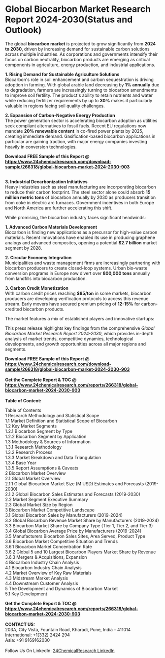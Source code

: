 <h1>Global Biocarbon Market Research Report 2024-2030(Status and Outlook)</h1><p>The global <strong>biocarbon market</strong> is projected to grow significantly from <strong>2024 to 2030</strong>, driven by increasing demand for sustainable carbon solutions across multiple industries. As corporations and governments intensify their focus on carbon neutrality, biocarbon products are emerging as critical components in agriculture, energy production, and industrial applications.</p><p><strong>1. Rising Demand for Sustainable Agriculture Solutions</strong><br>
Biocarbon's role in soil enhancement and carbon sequestration is driving adoption in farming. With global arable land decreasing by <strong>1% annually</strong> due to degradation, farmers are increasingly turning to biocarbon amendments to improve soil fertility. The product's ability to retain nutrients and water while reducing fertilizer requirements by up to <strong>30%</strong> makes it particularly valuable in regions facing soil quality challenges.</p><p><strong>2. Expansion of Carbon-Negative Energy Production</strong><br>
The power generation sector is accelerating biocarbon adoption as utilities seek compliant alternatives to fossil fuels. Recent EU regulations now mandate <strong>20% renewable content</strong> in co-fired power plants by 2025, creating immediate demand. Gasification-based biocarbon applications in particular are gaining traction, with major energy companies investing heavily in conversion technologies.</p><div><b>Download FREE Sample of this Report @ 
            <a href="https://www.24chemicalresearch.com/download-sample/266318/global-biocarbon-market-2024-2030-903">
            https://www.24chemicalresearch.com/download-sample/266318/global-biocarbon-market-2024-2030-903</a></b></div><br><p><strong>3. Industrial Decarbonization Initiatives</strong><br>
Heavy industries such as steel manufacturing are incorporating biocarbon to reduce their carbon footprint. The steel sector alone could absorb <strong>15 million metric tons</strong> of biocarbon annually by 2030 as producers transition from coke in electric arc furnaces. Government incentives in both Europe and North America are further accelerating this shift.</p><p>While promising, the biocarbon industry faces significant headwinds:</p><p><strong>1. Advanced Carbon Materials Development</strong><br>
Biocarbon is finding new applications as a precursor for high-value carbon materials. Recent innovations have enabled its use in producing graphene analogs and advanced composites, opening a potential <strong>$2.7 billion</strong> market segment by 2028.</p><p><strong>2. Circular Economy Integration</strong><br>
Municipalities and waste management firms are increasingly partnering with biocarbon producers to create closed-loop systems. Urban bio-waste conversion programs in Europe now divert over <strong>800,000 tons</strong> annually from landfills into biocarbon production.</p><p><strong>3. Carbon Credit Monetization</strong><br>
With carbon credit prices reaching <strong>$85/ton</strong> in some markets, biocarbon producers are developing verification protocols to access this revenue stream. Early movers have secured premium pricing of <strong>12-15%</strong> for carbon-credited biocarbon products.</p><p>The market features a mix of established players and innovative startups:</p><p>This press release highlights key findings from the comprehensive <em>Global Biocarbon Market Research Report 2024-2030</em>, which provides in-depth analysis of market trends, competitive dynamics, technological developments, and growth opportunities across all major regions and segments.</p><div><b>Download FREE Sample of this Report @ 
            <a href="https://www.24chemicalresearch.com/download-sample/266318/global-biocarbon-market-2024-2030-903">
            https://www.24chemicalresearch.com/download-sample/266318/global-biocarbon-market-2024-2030-903</a></b></div><br><div><b>Get the Complete Report & TOC @ 
            <a href="https://www.24chemicalresearch.com/reports/266318/global-biocarbon-market-2024-2030-903">
            https://www.24chemicalresearch.com/reports/266318/global-biocarbon-market-2024-2030-903</a></b></div><br>
            <b>Table of Content:</b><p>Table of Contents<br />
1 Research Methodology and Statistical Scope<br />
1.1 Market Definition and Statistical Scope of Biocarbon<br />
1.2 Key Market Segments<br />
1.2.1 Biocarbon Segment by Type<br />
1.2.2 Biocarbon Segment by Application<br />
1.3 Methodology & Sources of Information<br />
1.3.1 Research Methodology<br />
1.3.2 Research Process<br />
1.3.3 Market Breakdown and Data Triangulation<br />
1.3.4 Base Year<br />
1.3.5 Report Assumptions & Caveats<br />
2 Biocarbon Market Overview<br />
2.1 Global Market Overview<br />
2.1.1 Global Biocarbon Market Size (M USD) Estimates and Forecasts (2019-2030)<br />
2.1.2 Global Biocarbon Sales Estimates and Forecasts (2019-2030)<br />
2.2 Market Segment Executive Summary<br />
2.3 Global Market Size by Region<br />
3 Biocarbon Market Competitive Landscape<br />
3.1 Global Biocarbon Sales by Manufacturers (2019-2024)<br />
3.2 Global Biocarbon Revenue Market Share by Manufacturers (2019-2024)<br />
3.3 Biocarbon Market Share by Company Type (Tier 1, Tier 2, and Tier 3)<br />
3.4 Global Biocarbon Average Price by Manufacturers (2019-2024)<br />
3.5 Manufacturers Biocarbon Sales Sites, Area Served, Product Type<br />
3.6 Biocarbon Market Competitive Situation and Trends<br />
3.6.1 Biocarbon Market Concentration Rate<br />
3.6.2 Global 5 and 10 Largest Biocarbon Players Market Share by Revenue<br />
3.6.3 Mergers & Acquisitions, Expansion<br />
4 Biocarbon Industry Chain Analysis<br />
4.1 Biocarbon Industry Chain Analysis<br />
4.2 Market Overview of Key Raw Materials<br />
4.3 Midstream Market Analysis<br />
4.4 Downstream Customer Analysis<br />
5 The Development and Dynamics of Biocarbon Market <br />
5.1 Key Development</p><div><b>Get the Complete Report & TOC @ 
            <a href="https://www.24chemicalresearch.com/reports/266318/global-biocarbon-market-2024-2030-903">
            https://www.24chemicalresearch.com/reports/266318/global-biocarbon-market-2024-2030-903</a></b></div><br><b>CONTACT US:</b><br>
            203A, City Vista, Fountain Road, Kharadi, Pune, India - 411014<br>
            International: +1(332) 2424 294<br>
            Asia: +91 9169162030 <br><br>
            Follow Us On LinkedIn: <a href="https://www.linkedin.com/company/24chemicalresearch/">24ChemicalResearch LinkedIn</a>